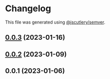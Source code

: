 # Changelog

This file was generated using [@jscutlery/semver](https://github.com/jscutlery/semver).

## [0.0.3](https://github.com/ntrehout/nrwl-coding-assignment/compare/charts-client-0.0.2...charts-client-0.0.3) (2023-01-16)



## [0.0.2](https://github.com/ntrehout/nrwl-coding-assignment/compare/charts-client-0.0.1...charts-client-0.0.2) (2023-01-09)



## 0.0.1 (2023-01-06)
